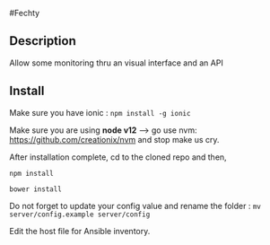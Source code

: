 #Fechty

## Description

Allow some monitoring thru an visual interface and an API

## Install

Make sure you have ionic : `npm install -g ionic`

Make sure you are using **node v12** --> go use nvm: https://github.com/creationix/nvm and stop make us cry. 

After installation complete, cd to the cloned repo and then,

`npm install`

`bower install`

Do not forget to update your config value and rename the folder : `mv server/config.example server/config`

Edit the host file for Ansible inventory.



